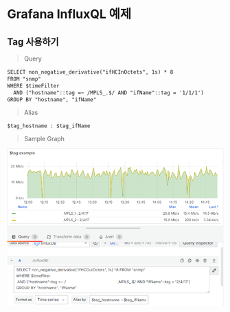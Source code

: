 # Grafana InfluxQL 예제

## Tag 사용하기

> Query

```
SELECT non_negative_derivative("ifHCInOctets", 1s) * 8 
FROM "snmp" 
WHERE $timeFilter 
  AND ("hostname"::tag =~ /MPLS_.$/ AND "ifName"::tag = '1/1/1')
GROUP BY "hostname", "ifName"
```

> Alias

```
$tag_hostname : $tag_ifName
```

> Sample Graph

![alt text](img/tag_example.png)